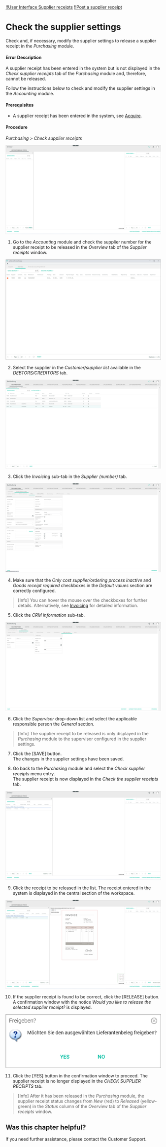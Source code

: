 [!!User Interface Supplier receipts](../UserInterface/01_Book.md#supplier-receipts)
[!!Post a supplier receipt](../Operation/10_ManageReceipts.md#post-a-supplier-receipt)

# Check the supplier settings

Check and, if necessary, modify the supplier settings to release a supplier receipt in the *Purchasing* module.

#### Error Description

A supplier receipt has been entered in the system but is not displayed in the *Check supplier receipts* tab of the *Purchasing* module and, therefore, cannot be released.

Follow the instructions below to check and modify the supplier settings in the *Accounting* module.

#### Prerequisites

- A supplier receipt has been entered in the system, see [Acquire](../Operation/10_ManageReceipts.md#acquire).

#### Procedure

*Purchasing > Check supplier receipts*

![Check supplier receipts](../../Assets/Screenshots/RetailSuiteAccounting/Book/CheckSupplierReceiptsEmpty.png "[Check supplier receipts]")

1. Go to the *Accounting* module and check the supplier number for the supplier receipt to be released in the *Overview* tab of the *Supplier receipts* window.

  ![Overview](../../Assets/Screenshots/RetailSuiteAccounting/Book/SupplierReceiptsOverview01.png "[Overview]")

2. Select the supplier in the *Customer/supplier list* available in the *DEBTORS/CREDITORS* tab.

  ![Customer/supplier list](../../Assets/Screenshots/RetailSuiteAccounting/Settings/CustomerSupplier/CustomerSupplierList.png "[Customer/supplier list]")

3. Click the *Invoicing* sub-tab in the *Supplier (number)* tab.

  ![Invoicing](../../Assets/Screenshots/RetailSuiteAccounting/Settings/CustomerSupplier/Billing01.png "[Invoicing]")

4. Make sure that the *Only cost supplier/ordering process inactive* and *Goods receipt required* checkboxes in the *Default values* section are correctly configured.

  > [Info] You can hover the mouse over the checkboxes for further details. Alternatively, see [Invoicing](../UserInterface/2a_DebtorsCreditors.md#invoicing-1) for detailed information.

5. Click the *CRM information* sub-tab.  

  ![Supplier CRM information](../../Assets/Screenshots/RetailSuiteAccounting/Settings/CustomerSupplier/CRMInformation02b.png "[Supplier CRM information]")

6. Click the *Supervisor* drop-down list and select the applicable responsible person the *General* section.  

  > [Info] The supplier receipt to be released is only displayed in the *Purchasing* module to the supervisor configured in the supplier settings.

7. Click the [SAVE] button.  
The changes in the supplier settings have been saved.

8. Go back to the *Purchasing* module and select the *Check supplier receipts* menu entry.  
The supplier receipt is now displayed in the *Check the supplier receipts* tab.

  ![Faulty process](../../Assets/Screenshots/RetailSuiteAccounting/Book/CheckSupplierReceipts01.png "[Faulty process]")

9. Click the receipt to be released in the list.
The receipt entered in the system is displayed in the central section of the workspace.  

  ![Faulty process](../../Assets/Screenshots/RetailSuiteAccounting/Book/CheckSupplierReceipts02.png "[Faulty process]")

10. If the supplier receipt is found to be correct, click the [RELEASE] button. A confirmation window with the notice *Would you like to release the selected supplier receipt?* is displayed.

  ![Confirmation window](../../Assets/Screenshots/RetailSuiteAccounting/Book/ReleaseSupplierReceipt.png "[Confirmation window]")

11. Click the [YES] button in the confirmation window to proceed.
The supplier receipt is no longer displayed in the *CHECK SUPPLIER RECEIPTS* tab.

> [Info] After it has been released in the *Purchasing* module, the supplier receipt status changes from *New* (red) to *Released* (yellow-green) in the *Status* column of the *Overview* tab of the *Supplier receipts* window.

[comment]: <> (Drei letzte Punkte sind gleich wie "Release a supplier receipt in Purchasing" in 10_ManageReceipts.md#post-a-supplier-receipt. Verlinken oder so lassen? Prozedur geht dann weiter mit Financial accounting takeover. Schritt 12 mit Verlinkung dahin oder so lassen?)


## Was this chapter helpful?

If you need further assistance, please contact the Customer Support.
